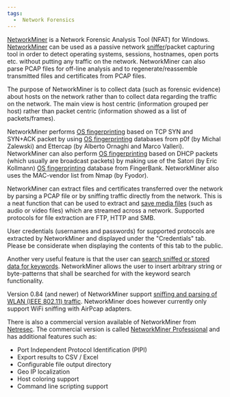 ```yaml
---
tags:
  -  Network Forensics
---
```

[NetworkMiner](https://www.netresec.com/?page=NetworkMiner) is a Network
Forensic Analysis Tool (NFAT) for Windows.
[NetworkMiner](https://sourceforge.net/projects/networkminer/)
can be used as a passive network [sniffer](sniffer.md)/packet
capturing tool in order to detect operating systems, sessions,
hostnames, open ports etc. without putting any traffic on the network.
NetworkMiner can also parse PCAP files for off-line analysis and to
regenerate/reassemble transmitted files and certificates from PCAP
files.

The purpose of NetworkMiner is to collect data (such as forensic
evidence) about hosts on the network rather than to collect data
regarding the traffic on the network. The main view is host centric
(information grouped per host) rather than packet centric (information
showed as a list of packets/frames).

NetworkMiner performs [OS fingerprinting](os_fingerprinting.md)
based on TCP SYN and SYN+ACK packet by using [OS
fingerprinting](os_fingerprinting.md) databases from p0f (by
Michal Zalewski) and Ettercap (by Alberto Ornaghi and Marco Valleri).
NetworkMiner can also perform [OS
fingerprinting](os_fingerprinting.md) based on DHCP packets
(which usually are broadcast packets) by making use of the Satori (by
Eric Kollmann) [OS fingerprinting](os_fingerprinting.md)
database from FingerBank. NetworkMiner also uses the MAC-vendor list
from Nmap (by Fyodor).

NetworkMiner can extract files and certificates transferred over the
network by parsing a PCAP file or by sniffing traffic directly from the
network. This is a neat function that can be used to extract and [save
media
files](https://sourceforge.net/projects/networkminer/)
(such as audio or video files) which are streamed across a network.
Supported protocols for file extraction are FTP, HTTP and SMB.

User credentials (usernames and passwords) for supported protocols are
extracted by NetworkMiner and displayed under the "Credentials" tab.
Please be considerate when displaying the contents of this tab to the
public.

Another very useful feature is that the user can [search sniffed or
stored data for
keywords](https://sourceforge.net/projects/networkminer/).
NetworkMiner allows the user to insert arbitrary string or byte-patterns
that shall be searched for with the keyword search functionality.

Version 0.84 (and newer) of NetworkMiner support [sniffing and parsing
of WLAN (IEEE 802.11)
traffic](https://sourceforge.net/projects/networkminer/).
NetworkMiner does however currently only support WiFi sniffing with
AirPcap adapters.

There is also a commercial version available of NetworkMiner from
[Netresec](https://www.netresec.com/). The commercial version is called
[NetworkMiner Professional](https://www.netresec.com/?page=NetworkMiner)
and has additional features such as:

- Port Independent Protocol Identification (PIPI)
- Export results to CSV / Excel
- Configurable file output directory
- Geo IP localization
- Host coloring support
- Command line scripting support


